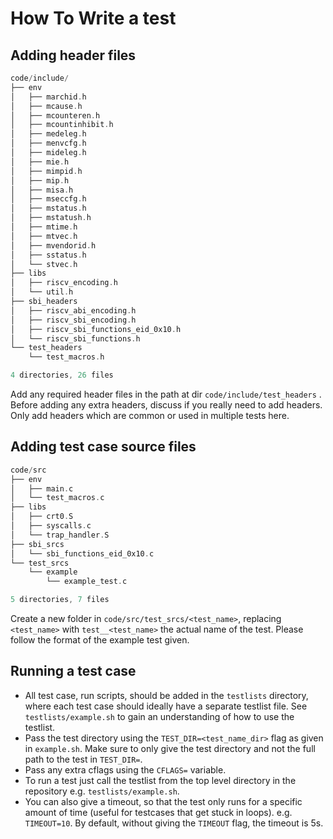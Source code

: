 # How To Write a test

## Adding header files

```c
code/include/
├── env
│   ├── marchid.h
│   ├── mcause.h
│   ├── mcounteren.h
│   ├── mcountinhibit.h
│   ├── medeleg.h
│   ├── menvcfg.h
│   ├── mideleg.h
│   ├── mie.h
│   ├── mimpid.h
│   ├── mip.h
│   ├── misa.h
│   ├── mseccfg.h
│   ├── mstatus.h
│   ├── mstatush.h
│   ├── mtime.h
│   ├── mtvec.h
│   ├── mvendorid.h
│   ├── sstatus.h
│   └── stvec.h
├── libs
│   ├── riscv_encoding.h
│   └── util.h
├── sbi_headers
│   ├── riscv_abi_encoding.h
│   ├── riscv_sbi_encoding.h
│   ├── riscv_sbi_functions_eid_0x10.h
│   └── riscv_sbi_functions.h
└── test_headers
    └── test_macros.h

4 directories, 26 files
```

Add any required header files in the path at dir `code/include/test_headers` . Before adding any extra headers, discuss if you really need to add headers. Only add headers which are common or used in multiple tests here.

## Adding test case source files

```c
code/src
├── env
│   ├── main.c
│   └── test_macros.c
├── libs
│   ├── crt0.S
│   ├── syscalls.c
│   └── trap_handler.S
├── sbi_srcs
│   └── sbi_functions_eid_0x10.c
└── test_srcs
    └── example
        └── example_test.c

5 directories, 7 files
```

Create a new folder in `code/src/test_srcs/<test_name>`, replacing `<test_name>` with `test__<test_name>` the actual name of the test. Please follow the format of the example test given.

## Running a test case

- All test case, run scripts, should be added in the `testlists` directory, where each test case should ideally have a separate testlist file. See `testlists/example.sh` to gain an understanding of how to use the testlist.
- Pass the test directory using the `TEST_DIR=<test_name_dir>` flag as given in `example.sh`. Make sure to only give the test directory and not the full path to the test in `TEST_DIR=`.
- Pass any extra cflags using the `CFLAGS=` variable.
- To run a test just call the testlist from the top level directory in the repository e.g. `testlists/example.sh`.
- You can also give a timeout, so that the test only runs for a specific amount of time (useful for testcases that get stuck in loops). e.g. `TIMEOUT=10`. By default, without giving the `TIMEOUT` flag, the timeout is 5s.
